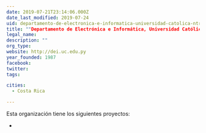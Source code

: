 ```yaml
---
date: 2019-07-21T23:14:06.000Z
date_last_modified: 2019-07-24
uid: departamento-de-electronica-e-informatica-universidad-catolica-ntra-senora-de-la-asuncion-paraguay
title: ""Departamento de Electrónica e Informática, Universidad Católica \"Ntra. Señora de la Asunción\", Paraguay""
legal_name: 
description: ""
org_type: 
website: http://dei.uc.edu.py
year_founded: 1987
facebook: 
twitter: 
tags:

cities: 
  - Costa Rica

---
```


Esta organización tiene los siguientes proyectos:

- [](/i/civic-backoffice-plataforma-de-gestion-semi-automatica-de-la-innovacion-publica-y-la-participacion-ciudadana.html)
